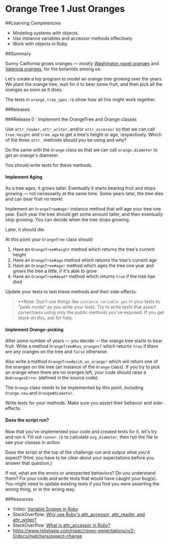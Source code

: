 # Orange Tree 1 Just Oranges

##Learning Competencies

* Modeling systems with objects.
* Use instance variables and accessor methods effectively
* Work with objects in Ruby

##Summary

Sunny California grows oranges &mdash; mostly [Washington navel oranges](http://en.wikipedia.org/wiki/Orange_%28fruit%29#Navel_oranges) and [Valencia oranges](http://en.wikipedia.org/wiki/Valencia_orange), for the botanists among us.

Let's create a toy program to model an orange tree growing over the years.  We plant the orange tree, wait for it to bear some fruit, and then pick all the oranges as soon as it does.

The tests in `orange_tree_spec.rb` show how all this might work together.

##Releases

###Release 0 : Implement the OrangeTree and Orange classes

Use `attr_reader`, `attr_writer`, and/or `attr_accessor` so that we can call `tree.height` and `tree.age` to get a tree's height or age, respectively.  Which of the three `attr_` methods should you be using and why?

Do the same with the `Orange` class so that we can call `orange.diameter` to get an orange's diameter.

You should write tests for these methods.

#### Implement Aging

As a tree ages, it grows taller.  Eventually it starts bearing fruit and stops growing &mdash; not necessarily at the same time.  Some years later, the tree dies and can bear fruit no more!

Implement an `OrangeTree#age!` instance method that will age your tree one year.  Each year the tree should get some amount taller, and then eventually stop growing.  You can decide when the tree stops growing.

Later, it should die.

At this point your `OrangeTree` class should:

1. Have an `OrangeTree#height` method which returns the tree's current height
2. Have an `OrangeTree#age` method which returns the tree's current age
3. Have an `OrangeTree#age!` method which ages the tree one year and grows the tree a little, if it's able to grow
4. Have an `OrangeTree#dead?` method which returns `true` if the tree has died

Update your tests to test these methods and their side-effects.

> **Note: Don't use things like `instance_variable_get` in your tests to "peek inside" as you write your tests. Try to write tests that assert correctness using only the public methods you've exposed. If you get stuck on this, ask for help.

#### Implement Orange-picking

After some number of years &mdash; you decide &mdash; the orange tree starts to bear fruit.  Write a method `OrangeTree#has_oranges?` which returns `true` if there are any oranges on the tree and `false` otherwise.

Also write a method `OrangeTree#pick_an_orange!` which will return one of the oranges on the tree (an instance of the `Orange` class).  If you try to pick an orange when there are no oranges left, your code should raise a `NoOrangesError` (defined in the source code).

The `Orange` class needs to be implemented by this point, including `Orange.new` and `Orange#diameter`.

Write tests for your methods. Make sure you assert their behavior and side-effects.

#### Does the script run?

Now that you've implemented your code and created tests for it, let's try and run it. Fill out `runner.rb` to calculate `avg_diameter`, then run the file to see your classes in action.

Does the script at the top of the challenge run and output what you'd expect?  (Hint: you have to be clear about your expectations before you answer that question.)

If not, what are the errors or unexpected behaviors?  Do you understand them? Fix your code and write tests that would have caught your bug(s). You might need to update existing tests if you find you were asserting the wrong thing, or in the wrong way.

##Resources

* Video: [Variable Scopes in Ruby](http://www.youtube.com/watch?v=iLxKNUFHAnY)
* StackOverflow: [Why use Ruby's attr_accessor, attr_reader, and attr_writer?](http://stackoverflow.com/questions/5046831/why-use-rubys-attr-accessor-attr-reader-and-attr-writer)
* StackOverflow: [What is attr_accessor in Ruby?](http://stackoverflow.com/questions/4370960/what-is-attr-accessor-in-ruby)
* https://www.relishapp.com/rspec/rspec-expectations/v/2-0/docs/matchers/expect-change
